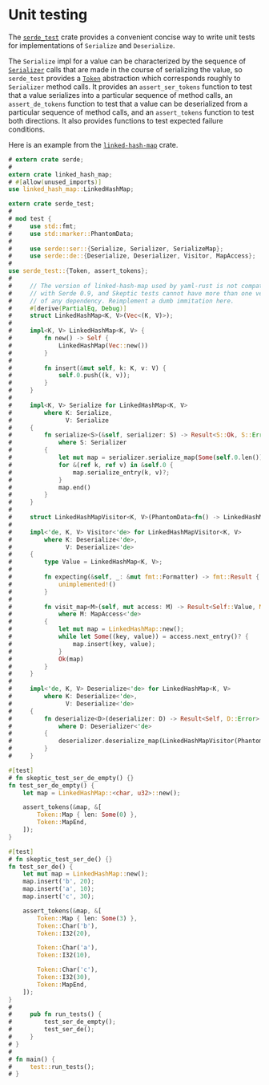 # Unit testing

The [`serde_test`](https://docs.serde.rs/serde_test/) crate provides a
convenient concise way to write unit tests for implementations of `Serialize`
and `Deserialize`.

The `Serialize` impl for a value can be characterized by the sequence of
[`Serializer`](https://docs.serde.rs/serde/ser/trait.Serializer.html) calls that
are made in the course of serializing the value, so `serde_test` provides a
[`Token`](https://docs.serde.rs/serde_test/enum.Token.html) abstraction which
corresponds roughly to `Serializer` method calls. It provides an
`assert_ser_tokens` function to test that a value serializes into a particular
sequence of method calls, an `assert_de_tokens` function to test that a value
can be deserialized from a particular sequence of method calls, and an
`assert_tokens` function to test both directions. It also provides functions to
test expected failure conditions.

Here is an example from the
[`linked-hash-map`](https://github.com/contain-rs/linked-hash-map) crate.

```rust
# extern crate serde;
#
extern crate linked_hash_map;
# #[allow(unused_imports)]
use linked_hash_map::LinkedHashMap;

extern crate serde_test;
#
# mod test {
#     use std::fmt;
#     use std::marker::PhantomData;
#
#     use serde::ser::{Serialize, Serializer, SerializeMap};
#     use serde::de::{Deserialize, Deserializer, Visitor, MapAccess};
#
use serde_test::{Token, assert_tokens};
#
#     // The version of linked-hash-map used by yaml-rust is not compatible
#     // with Serde 0.9, and Skeptic tests cannot have more than one version
#     // of any dependency. Reimplement a dumb immitation here.
#     #[derive(PartialEq, Debug)]
#     struct LinkedHashMap<K, V>(Vec<(K, V)>);
#
#     impl<K, V> LinkedHashMap<K, V> {
#         fn new() -> Self {
#             LinkedHashMap(Vec::new())
#         }
#
#         fn insert(&mut self, k: K, v: V) {
#             self.0.push((k, v));
#         }
#     }
#
#     impl<K, V> Serialize for LinkedHashMap<K, V>
#         where K: Serialize,
#               V: Serialize
#     {
#         fn serialize<S>(&self, serializer: S) -> Result<S::Ok, S::Error>
#             where S: Serializer
#         {
#             let mut map = serializer.serialize_map(Some(self.0.len()))?;
#             for &(ref k, ref v) in &self.0 {
#                 map.serialize_entry(k, v)?;
#             }
#             map.end()
#         }
#     }
#
#     struct LinkedHashMapVisitor<K, V>(PhantomData<fn() -> LinkedHashMap<K, V>>);
#
#     impl<'de, K, V> Visitor<'de> for LinkedHashMapVisitor<K, V>
#         where K: Deserialize<'de>,
#               V: Deserialize<'de>
#     {
#         type Value = LinkedHashMap<K, V>;
#
#         fn expecting(&self, _: &mut fmt::Formatter) -> fmt::Result {
#             unimplemented!()
#         }
#
#         fn visit_map<M>(self, mut access: M) -> Result<Self::Value, M::Error>
#             where M: MapAccess<'de>
#         {
#             let mut map = LinkedHashMap::new();
#             while let Some((key, value)) = access.next_entry()? {
#                 map.insert(key, value);
#             }
#             Ok(map)
#         }
#     }
#
#     impl<'de, K, V> Deserialize<'de> for LinkedHashMap<K, V>
#         where K: Deserialize<'de>,
#               V: Deserialize<'de>
#     {
#         fn deserialize<D>(deserializer: D) -> Result<Self, D::Error>
#             where D: Deserializer<'de>
#         {
#             deserializer.deserialize_map(LinkedHashMapVisitor(PhantomData))
#         }
#     }

#[test]
# fn skeptic_test_ser_de_empty() {}
fn test_ser_de_empty() {
    let map = LinkedHashMap::<char, u32>::new();

    assert_tokens(&map, &[
        Token::Map { len: Some(0) },
        Token::MapEnd,
    ]);
}

#[test]
# fn skeptic_test_ser_de() {}
fn test_ser_de() {
    let mut map = LinkedHashMap::new();
    map.insert('b', 20);
    map.insert('a', 10);
    map.insert('c', 30);

    assert_tokens(&map, &[
        Token::Map { len: Some(3) },
        Token::Char('b'),
        Token::I32(20),

        Token::Char('a'),
        Token::I32(10),

        Token::Char('c'),
        Token::I32(30),
        Token::MapEnd,
    ]);
}
#
#     pub fn run_tests() {
#         test_ser_de_empty();
#         test_ser_de();
#     }
# }
#
# fn main() {
#     test::run_tests();
# }
```

